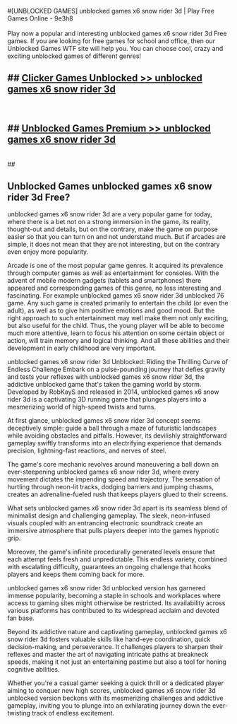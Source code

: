 #[UNBLOCKED GAMES] unblocked games x6 snow rider 3d | Play Free Games Online - 9e3h8 <br>
<br>
Play now a popular and interesting unblocked games x6 snow rider 3d Free games. If you are looking for free games for school and office, then our Unblocked Games WTF site will help you. You can choose cool, crazy and exciting unblocked games of different genres!


## ##  [Clicker Games Unblocked >> unblocked games x6 snow rider 3d](http://freeplayer.one?title=unblocked_games_x6_snow_rider_3d&ref=22)
  <br>

##  ## [Unblocked Games Premium >> unblocked games x6 snow rider 3d](http://freeplayer.one?title=unblocked_games_x6_snow_rider_3d&ref=22)
  <br>
  ##



## Unblocked Games unblocked games x6 snow rider 3d Free?

unblocked games x6 snow rider 3d are a very popular game for today, where there is a bet not on a strong immersion in the game, its reality, thought-out and details, but on the contrary, make the game on purpose easier so that you can turn on and not understand much. But if arcades are simple, it does not mean that they are not interesting, but on the contrary even enjoy more popularity.

Arcade is one of the most popular game genres. It acquired its prevalence through computer games as well as entertainment for consoles. With the advent of mobile modern gadgets (tablets and smartphones) there appeared and corresponding games of this genre, no less interesting and fascinating. For example unblocked games x6 snow rider 3d unblocked 76 game. Any such game is created primarily to entertain the child (or even the adult), as well as to give him positive emotions and good mood. But the right approach to such entertainment may well make them not only exciting, but also useful for the child. Thus, the young player will be able to become much more attentive, learn to focus his attention on some certain object or action, will train memory and logical thinking. And all these abilities and their development in early childhood are very important.

unblocked games x6 snow rider 3d Unblocked: Riding the Thrilling Curve of Endless Challenge
Embark on a pulse-pounding journey that defies gravity and tests your reflexes with unblocked games x6 snow rider 3d, the addictive unblocked game that's taken the gaming world by storm. Developed by RobKayS and released in 2014, unblocked games x6 snow rider 3d is a captivating 3D running game that plunges players into a mesmerizing world of high-speed twists and turns.

At first glance, unblocked games x6 snow rider 3d concept seems deceptively simple: guide a ball through a maze of futuristic landscapes while avoiding obstacles and pitfalls. However, its devilishly straightforward gameplay swiftly transforms into an electrifying experience that demands precision, lightning-fast reactions, and nerves of steel.

The game's core mechanic revolves around maneuvering a ball down an ever-steepening unblocked games x6 snow rider 3d, where every movement dictates the impending speed and trajectory. The sensation of hurtling through neon-lit tracks, dodging barriers and jumping chasms, creates an adrenaline-fueled rush that keeps players glued to their screens.

What sets unblocked games x6 snow rider 3d apart is its seamless blend of minimalist design and challenging gameplay. The sleek, neon-infused visuals coupled with an entrancing electronic soundtrack create an immersive atmosphere that pulls players deeper into the games hypnotic grip.

Moreover, the game's infinite procedurally generated levels ensure that each attempt feels fresh and unpredictable. This endless variety, combined with escalating difficulty, guarantees an ongoing challenge that hooks players and keeps them coming back for more.

unblocked games x6 snow rider 3d unblocked version has garnered immense popularity, becoming a staple in schools and workplaces where access to gaming sites might otherwise be restricted. Its availability across various platforms has contributed to its widespread acclaim and devoted fan base.

Beyond its addictive nature and captivating gameplay, unblocked games x6 snow rider 3d fosters valuable skills like hand-eye coordination, quick decision-making, and perseverance. It challenges players to sharpen their reflexes and master the art of navigating intricate paths at breakneck speeds, making it not just an entertaining pastime but also a tool for honing cognitive abilities.

Whether you're a casual gamer seeking a quick thrill or a dedicated player aiming to conquer new high scores, unblocked games x6 snow rider 3d unblocked version beckons with its mesmerizing challenges and addictive gameplay, inviting you to plunge into an exhilarating journey down the ever-twisting track of endless excitement.